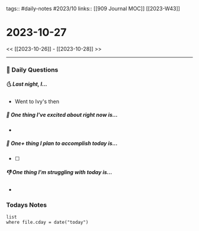 tags:: #daily-notes #2023/10 
links:: [[909 Journal MOC]] [[2023-W43]]
# 2023-10-27

<< [[2023-10-26]] - [[2023-10-28]] >>

---
### 📅 Daily Questions
##### 🌜 Last night, I...
- Went to Ivy's then

##### 🙌 One thing I've excited about right now is...
- 

##### 🚀 One+ thing I plan to accomplish today is...
- [ ] 

##### 👎 One thing I'm struggling with today is...
- 

### Todays Notes
```dataview
list 
where file.cday = date("today")
```
